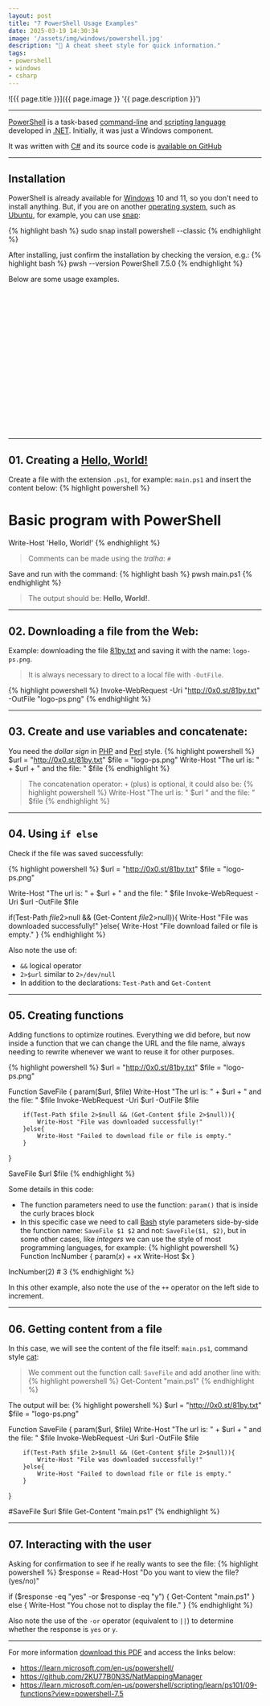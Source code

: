 ```yaml
---
layout: post
title: "7 PowerShell Usage Examples"
date: 2025-03-19 14:30:34
image: '/assets/img/windows/powershell.jpg'
description: "🚀 A cheat sheet style for quick information."
tags:
- powershell
- windows
- csharp
---
```


![{{ page.title }}]({{ page.image }} '{{ page.description }}')

---

[PowerShell](https://terminalroot.com/tags#powershell) is a task-based [command-line](https://terminalroot.com/tags#shell) and [scripting language](https://terminalroot.com.br/mylang) developed in [.NET](https://terminalroot.com/tags#csharp). Initially, it was just a Windows component.

It was written with [C#](https://terminalroot.com/tags#csharp) and its source code is [available on GitHub](https://github.com/PowerShell/PowerShell)

---

## Installation
PowerShell is already available for [Windows](https://terminalroot.com/tags#windows) 10 and 11, so you don't need to install anything. But, if you are on another [operating system](https://terminalroot.com/tags#os), such as [Ubuntu](https://terminalroot.com/tags#ubuntu), for example, you can use [snap]():

{% highlight bash %}
sudo snap install powershell --classic
{% endhighlight %}

After installing, just confirm the installation by checking the version, e.g.:
{% highlight bash %}
pwsh --version
PowerShell 7.5.0
{% endhighlight %}

Below are some usage examples.


<!-- SQUARE - GAMES ROOT -->
<script async src="//pagead2.googlesyndication.com/pagead/js/adsbygoogle.js"></script>
<ins class="adsbygoogle"
style="display:inline-block;width:336px;height:280px"
data-ad-client="ca-pub-2838251107855362"
data-ad-slot="5351066970"></ins>
<script>
(adsbygoogle = window.adsbygoogle || []).push({});
</script>

---

## 01. Creating a [Hello, World!](https://terminalroot.com/hello-world-in-25-programming-languages-proposal-docs-and-links/)
Create a file with the extension `.ps1`, for example: `main.ps1` and insert the content below:
{% highlight powershell %}
# Basic program with PowerShell
Write-Host 'Hello, World!'
{% endhighlight %}
> Comments can be made using the *tralha*: `#`

Save and run with the command:
{% highlight bash %}
pwsh main.ps1
{% endhighlight %}
> The output should be: **Hello, World!**.

---

## 02. Downloading a file from the Web:
Example: downloading the file [81by.txt](http://0x0.st/81by.txt) and saving it with the name: `logo-ps.png`.
> It is always necessary to direct to a local file with `-OutFile`.

{% highlight powershell %}
Invoke-WebRequest -Uri "http://0x0.st/81by.txt" -OutFile "logo-ps.png"
{% endhighlight %}

---

## 03. Create and use variables and concatenate:
You need the *dollar sign* in [PHP](https://terminalroot.com/tags#php) and [Perl](https://terminalroot.com/tags#perl) style.
{% highlight powershell %}
$url = "http://0x0.st/81by.txt"
$file = "logo-ps.png"
Write-Host "The url is: " + $url + " and the file: " $file
{% endhighlight %}
> The concatenation operator: `+` (plus) is optional, it could also be:
{% highlight powershell %}
Write-Host "The url is: " $url " and the file: " $file
{% endhighlight %}

---

## 04. Using `if else`
Check if the file was saved successfully:

{% highlight powershell %}
$url = "http://0x0.st/81by.txt"
$file = "logo-ps.png"

Write-Host "The url is: " + $url + " and the file: " $file
Invoke-WebRequest -Uri $url -OutFile $file

if(Test-Path $file 2>$null && (Get-Content $file 2>$null)){
    Write-Host "File was downloaded successfully!"
}else{
    Write-Host "File download failed or file is empty."
}
{% endhighlight %}

Also note the use of:
+ `&&` logical operator
+ `2>$url` similar to `2>/dev/null`
+ In addition to the declarations: `Test-Path` and `Get-Content`

---

## 05. Creating functions
Adding functions to optimize routines. Everything we did before, but now inside a function that we can change the URL and the file name, always needing to rewrite whenever we want to reuse it for other purposes.

{% highlight powershell %}
$url = "http://0x0.st/81by.txt"
$file = "logo-ps.png"

Function SaveFile {
    param($url, $file)
        Write-Host "The url is: " + $url + " and the file: " $file
        Invoke-WebRequest -Uri $url -OutFile $file

        if(Test-Path $file 2>$null && (Get-Content $file 2>$null)){
            Write-Host "File was downloaded successfully!"
        }else{
            Write-Host "Failed to download file or file is empty."
        }
}

SaveFile $url $file
{% endhighlight %}

Some details in this code:
+ The function parameters need to use the function: `param()` that is inside the curly braces block
+ In this specific case we need to call [Bash](https://terminalroot.com/tags#bash) style parameters side-by-side the function name: `SaveFile $1 $2` and not: `SaveFile($1, $2)`, but in some other cases, like *integers* we can use the style of most programming languages, for example:
{% highlight powershell %}
Function IncNumber {
    param($x)
        ++$x
        Write-Host $x
}

IncNumber(2) # 3
{% endhighlight %}

In this other example, also note the use of the `++` operator on the left side to increment.


<!-- RECTANGLE 2 - OnParagragraph -->
<script async src="//pagead2.googlesyndication.com/pagead/js/adsbygoogle.js"></script>
<ins class="adsbygoogle"
style="display:block; text-align:center;"
data-ad-layout="in-article"
data-ad-format="fluid"
data-ad-client="ca-pub-2838251107855362"
data-ad-slot="8549252987"></ins>
<script>
(adsbygoogle = window.adsbygoogle || []).push({});
</script>

---

## 06. Getting content from a file
In this case, we will see the content of the file itself: `main.ps1`, command style [cat](https://terminalroot.com/meet-the-kat-command/):
> We comment out the function call: `SaveFile` and add another line with:
{% highlight powershell %}
Get-Content "main.ps1"
{% endhighlight %}

The output will be:
{% highlight powershell %}
$url = "http://0x0.st/81by.txt"
$file = "logo-ps.png"

Function SaveFile {
    param($url, $file)
        Write-Host "The url is: " + $url + " and the file: " $file
        Invoke-WebRequest -Uri $url -OutFile $file

        if(Test-Path $file 2>$null && (Get-Content $file 2>$null)){
            Write-Host "File was downloaded successfully!"
        }else{
            Write-Host "Failed to download file or file is empty."
        }
}

#SaveFile $url $file
Get-Content "main.ps1"
{% endhighlight %}

---

## 07. Interacting with the user
Asking for confirmation to see if he really wants to see the file:
{% highlight powershell %}
$response = Read-Host "Do you want to view the file? (yes/no)"

if ($response -eq "yes" -or $response -eq "y") {
    Get-Content "main.ps1"
} else {
    Write-Host "You chose not to display the file."
}
{% endhighlight %}

Also note the use of the `-or` operator (equivalent to `||`) to determine whether the response is `yes` or `y`.

---

For more information [download this PDF](https://download.microsoft.com/download/2/1/2/2122f0b9-0ee6-4e6d-bfd6-f9dcd27c07f9/ws12_quickref_download_files/powershell_langref_v3.pdf) and access the links below:
+ <https://learn.microsoft.com/en-us/powershell/>
+ <https://github.com/2KU77B0N3S/NatMappingManager>
+ <https://learn.microsoft.com/en-us/powershell/scripting/learn/ps101/09-functions?view=powershell-7.5>

